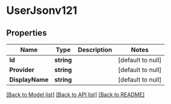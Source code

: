 # UserJsonv121

## Properties
Name | Type | Description | Notes
------------ | ------------- | ------------- | -------------
**Id** | **string** |  | [default to null]
**Provider** | **string** |  | [default to null]
**DisplayName** | **string** |  | [default to null]

[[Back to Model list]](../README.md#documentation-for-models) [[Back to API list]](../README.md#documentation-for-api-endpoints) [[Back to README]](../README.md)


